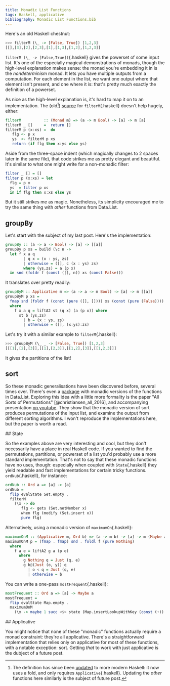 ```yaml
---
title: Monadic List Functions
tags: Haskell, applicative
bibliography: Monadic List Functions.bib
---
```


Here's an old Haskell chestnut:

```haskell
>>> filterM (\_ -> [False, True]) [1,2,3]
[[],[3],[2],[2,3],[1],[1,3],[1,2],[1,2,3]]
```

`filterM (\_ -> [False,True])`{.haskell} gives the powerset of some input list. It's one of the especially magical demonstrations of monads, though the high-level explanation makes sense: the monad you're embedding it in is the *nondeterminism* monad. It lets you have multiple outputs from a computation. For each element in the list, we want one output where that element isn't present, and one where it is: that's pretty much exactly the definition of a powerset. 

As nice as the high-level explanation is, it's hard to map it on to an implementation. The (old[^new-filterm]) [source](https://hackage.haskell.org/package/base-4.7.0.0/docs/src/Control-Monad.html#filterM) for `filterM`{.haskell} doesn't help hugely, either:

[^new-filterm]: The definition has since been [updated](https://hackage.haskell.org/package/base-4.10.1.0/docs/src/Control.Monad.html#filterM) to more modern Haskell: it now uses a fold, and only requires `Applicative`{.haskell}. Updating the *other* functions here similarly is the subject of future post.

```haskell
filterM          :: (Monad m) => (a -> m Bool) -> [a] -> m [a]
filterM _ []     =  return []
filterM p (x:xs) =  do
   flg <- p x
   ys  <- filterM p xs
   return (if flg then x:ys else ys)
```

Aside from the three-space indent (which magically changes to 2 spaces later in the same file), that code strikes me as pretty elegant and beautiful. It's similar to what one might write for a non-monadic filter:

```haskell
filter _ [] = []
filter p (x:xs) = let
  flg = p x
  ys  = filter p xs
  in if flg then x:xs else ys
```

But it still strikes me as magic. Nonetheless, its simplicity encouraged me to try the same thing with *other* functions from Data.List.

## groupBy

Let's start with the subject of my last post. Here's the implementation:

```haskell
groupBy :: (a -> a -> Bool) -> [a] -> [[a]]
groupBy p xs = build (\c n ->
  let f x a q
        | q x = (x : ys, zs)
        | otherwise = ([], c (x : ys) zs)
        where (ys,zs) = a (p x)
  in snd (foldr f (const ([], n)) xs (const False)))
```

It translates over pretty readily:

```haskell
groupByM :: Applicative m => (a -> a -> m Bool) -> [a] -> m [[a]]
groupByM p xs =
  fmap snd (foldr f (const (pure ([], []))) xs (const (pure (False))))
  where
    f x a q = liftA2 st (q x) (a (p x)) where
      st b (ys,zs)
        | b = (x : ys, zs)
        | otherwise = ([], (x:ys):zs)
```

Let's try it with a similar example to `filterM`{.haskell}:

```haskell
>>> groupByM (\_ _ -> [False, True]) [1,2,3]
[[[1],[2],[3]],[[1],[2,3]],[[1,2],[3]],[[1,2,3]]]
```

It gives the partitions of the list!

## sort

So these monadic generalisations have been discovered before, several times over. There's even a [package](https://hackage.haskell.org/package/monadlist-0.0.2) with monadic versions of the functions in Data.List. Exploring this idea with a little more formality is the paper "All Sorts of Permutations" [@christiansen_all_2016], and accompanying presentation [on youtube](https://www.youtube.com/watch?v=vV3jqTxJ9Wc). They show that the monadic version of sort produces permutations of the input list, and examine the output from different sorting algorithms. I won't reproduce the implementations here, but the paper is worth a read.

## State

So the examples above are very interesting and cool, but they don't necessarily have a place in real Haskell code. If you wanted to find the permutations, partitions, or powerset of a list you'd probably use a more standard implementation. That's not to say that these monadic functions have no uses, though: especially when coupled with `State`{.haskell} they yield readable and fast implementations for certain tricky functions. `ordNub`{.haskell}, for instance:

```haskell
ordNub :: Ord a => [a] -> [a]
ordNub =
  flip evalState Set.empty .
  filterM
    (\x -> do
       flg <- gets (Set.notMember x)
       when flg (modify (Set.insert x))
       pure flg)
```

Alternatively, using a monadic version of `maximumOn`{.haskell}:

```haskell
maximumOnM :: (Applicative m, Ord b) => (a -> m b) -> [a] -> m (Maybe a)
maximumOnM p = (fmap . fmap) snd . foldl f (pure Nothing)
  where
    f a e = liftA2 g a (p e)
      where
        g Nothing q = Just (q, e)
        g b@(Just (o, y)) q
          | o < q = Just (q, e)
          | otherwise = b
```

You can write a one-pass `mostFrequent`{.haskell}:

```haskell
mostFrequent :: Ord a => [a] -> Maybe a
mostFrequent =
  flip evalState Map.empty .
  maximumOnM
    (\x -> maybe 1 succ <$> state (Map.insertLookupWithKey (const (+)) x 1))
```

## Applicative

You might notice that none of these "monadic" functions actually require a monad constraint: they're all applicative. There's a straightforward implementation that relies only on applicative for most of these functions, with a notable exception: sort. Getting *that* to work with just applicative is the dubject of a future post.
